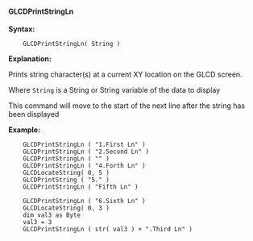<div class="section">

<div class="titlepage">

<div>

<div>

#### <span id="glcdprintstringln"></span>GLCDPrintStringLn

</div>

</div>

</div>

<span class="strong">**Syntax:**</span>

``` screen
    GLCDPrintStringLn( String )
```

<span class="strong">**Explanation:**</span>

Prints string character(s) at a current XY location on the GLCD screen.

Where `String` is a String or String variable of the data to display

This command will move to the start of the next line after the string
has been displayed

<span class="strong">**Example:**</span>

``` screen
    GLCDPrintStringLn ( "1.First Ln" )
    GLCDPrintStringLn ( "2.Second Ln" )
    GLCDPrintStringLn ( "" )
    GLCDPrintStringLn ( "4.Forth Ln" )
    GLCDLocateString( 0, 5 )
    GLCDPrintString ( "5." )
    GLCDPrintStringLn ( "Fifth Ln" )

    GLCDPrintStringLn ( "6.Sixth Ln" )
    GLCDLocateString( 0, 3 )
    dim val3 as Byte
    val3 = 3
    GLCDPrintStringLn ( str( val3 ) + ".Third Ln" )
```

</div>
